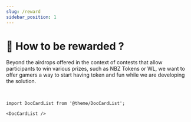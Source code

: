 ```yaml
---
slug: /reward
sidebar_position: 1
---
```


# 🎁 How to be rewarded ?

Beyond the airdrops offered in the context of contests that allow participants to win various prizes, such as NBZ Tokens or WL, we want to offer gamers a way to start having token and fun while we are developing the solution.

<br />

```mdx-code-block
import DocCardList from '@theme/DocCardList';

<DocCardList />
```
